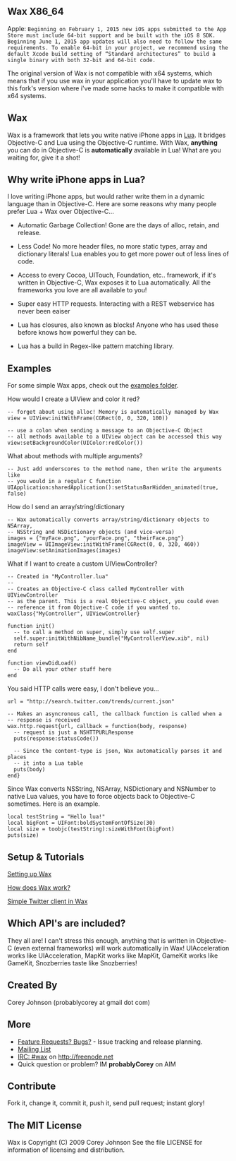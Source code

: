 Wax X86_64
----------
Apple:
``
Beginning on February 1, 2015 new iOS apps submitted to the App Store must include 64-bit support and be built with the iOS 8 SDK. Beginning June 1, 2015 app updates will also need to follow the same requirements. To enable 64-bit in your project, we recommend using the default Xcode build setting of “Standard architectures” to build a single binary with both 32-bit and 64-bit code.
``

The original version of Wax is not compatible with x64 systems, which means that if you use
wax in your application you'll have to update wax to this fork's version where i've made some hacks to 
make it compatible with x64 systems.

Wax
---

Wax is a framework that lets you write native iPhone apps in 
[Lua](http://www.lua.org/about.html). It bridges Objective-C and Lua using the 
Objective-C runtime. With Wax, **anything** you can do in Objective-C is **automatically**
available in Lua! What are you waiting for, give it a shot!

Why write iPhone apps in Lua?
-----------------------------

I love writing iPhone apps, but would rather write them in a dynamic language than in Objective-C. Here 
are some reasons why many people prefer Lua + Wax over Objective-C...

* Automatic Garbage Collection! Gone are the days of alloc, retain, and release.

* Less Code! No more header files, no more static types, array and dictionary literals! 
  Lua enables you to get more power out of less lines of code.

* Access to every Cocoa, UITouch, Foundation, etc.. framework, if it's written in Objective-C, 
  Wax exposes it to Lua automatically. All the frameworks you love are all available to you!

* Super easy HTTP requests. Interacting with a REST webservice has never been eaiser

* Lua has closures, also known as blocks! Anyone who has used these before knows how powerful they can be.

* Lua has a build in Regex-like pattern matching library.

Examples
--------

For some simple Wax apps, check out the [examples folder](http://github.com/probablycorey/wax/tree/master/examples/).

How would I create a UIView and color it red?

    -- forget about using alloc! Memory is automatically managed by Wax
    view = UIView:initWithFrame(CGRect(0, 0, 320, 100))

    -- use a colon when sending a message to an Objective-C Object
    -- all methods available to a UIView object can be accessed this way
    view:setBackgroundColor(UIColor:redColor())

What about methods with multiple arguments?

    -- Just add underscores to the method name, then write the arguments like
    -- you would in a regular C function
    UIApplication:sharedApplication():setStatusBarHidden_animated(true, false)

How do I send an array/string/dictionary

    -- Wax automatically converts array/string/dictionary objects to NSArray,
    -- NSString and NSDictionary objects (and vice-versa)
    images = {"myFace.png", "yourFace.png", "theirFace.png"}
    imageView = UIImageView:initWithFrame(CGRect(0, 0, 320, 460))
    imageView:setAnimationImages(images)

What if I want to create a custom UIViewController?

    -- Created in "MyController.lua"
    --
    -- Creates an Objective-C class called MyController with UIViewController
    -- as the parent. This is a real Objective-C object, you could even
    -- reference it from Objective-C code if you wanted to.
    waxClass{"MyController", UIViewController}

    function init()
      -- to call a method on super, simply use self.super
      self.super:initWithNibName_bundle("MyControllerView.xib", nil)
      return self
    end

    function viewDidLoad()
      -- Do all your other stuff here
    end

You said HTTP calls were easy, I don't believe you...

    url = "http://search.twitter.com/trends/current.json"

    -- Makes an asyncronous call, the callback function is called when a
    -- response is received
    wax.http.request{url, callback = function(body, response)
      -- request is just a NSHTTPURLResponse
      puts(response:statusCode())

      -- Since the content-type is json, Wax automatically parses it and places
      -- it into a Lua table
      puts(body)
    end}

Since Wax converts NSString, NSArray, NSDictionary and NSNumber to native Lua values, you have to force objects back to Objective-C sometimes. Here is an example.

    local testString = "Hello lua!"
    local bigFont = UIFont:boldSystemFontOfSize(30)
    local size = toobjc(testString):sizeWithFont(bigFont)
    puts(size)

Setup & Tutorials
-----------------

[Setting up Wax](https://github.com/probablycorey/wax/wiki/Installation)

[How does Wax work?](https://github.com/probablycorey/wax/wiki/Overview)

[Simple Twitter client in Wax](https://github.com/probablycorey/wax/wiki/Twitter)

Which API's are included?
-------------------------

They all are! I can't stress this enough, anything that is written in Objective-C (even external frameworks) will work automatically in Wax! UIAcceleration works like UIAcceleration, MapKit works like MapKit, GameKit works like GameKit, Snozberries taste like Snozberries!

Created By
----------
Corey Johnson (probablycorey at gmail dot com)

More
----
* [Feature Requests? Bugs?](http://github.com/probablycorey/wax/issues) - Issue tracking and release planning.
* [Mailing List](http://groups.google.com/group/iphonewax)
* [IRC: #wax](irc://chat.freenode.net/#wax) on http://freenode.net
* Quick question or problem? IM **probablyCorey** on AIM

Contribute
----------
Fork it, change it, commit it, push it, send pull request; instant glory!


The MIT License
---------------
Wax is Copyright (C) 2009 Corey Johnson See the file LICENSE for information of licensing and distribution.
